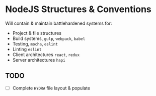 # NodeJS Structures & Conventions

Will contain & maintain battlehardened systems for:
- Project & file structures
- Build systems, `gulp`, `webpack`, `babel`
- Testing, `mocha`, `eslint`
- Linting `eslint`
- Client architectures `react`, `redux`
- Server architectures `hapi`


## TODO

- [ ] Complete `HYDRA` file layout & populate
